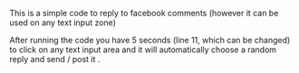 This is a simple code to reply to facebook comments (however it can be used on any text input zone)

After running the code you have 5 seconds (line 11, which can be changed) to click on any text input area and it will automatically choose a random reply and send / post it . 